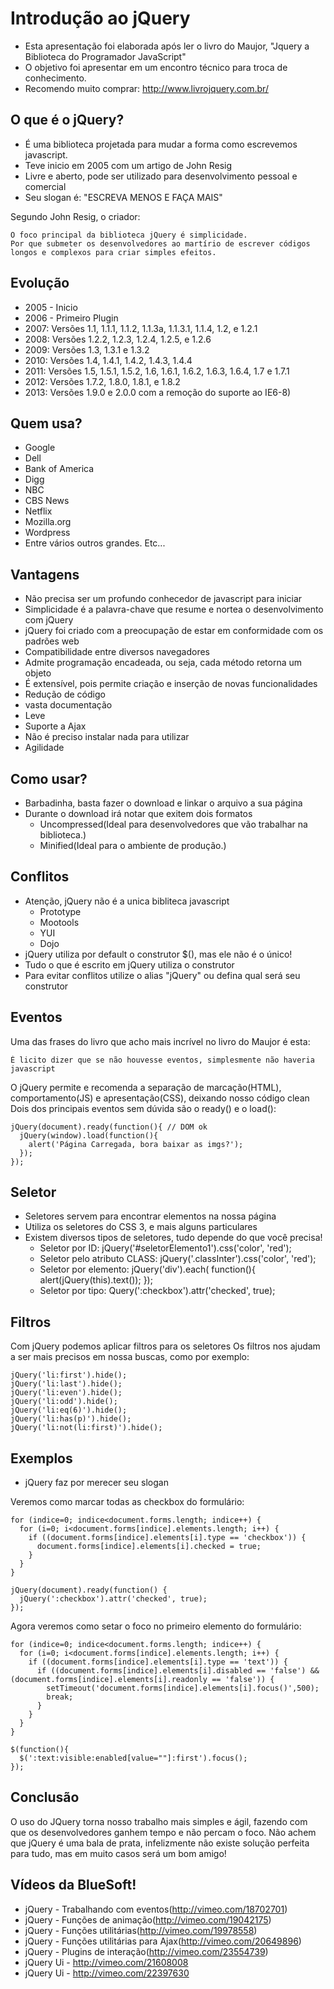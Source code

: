 # Introdução ao jQuery

- Esta apresentação foi elaborada após ler o livro do Maujor, "Jquery a Biblioteca do Programador JavaScript"
- O objetivo foi apresentar em um encontro técnico para troca de conhecimento.
- Recomendo muito comprar: http://www.livrojquery.com.br/

## O que é o jQuery?
- É uma biblioteca projetada para mudar a forma como escrevemos javascript.
- Teve inicio em 2005 com um artigo de John Resig
- Livre e aberto, pode ser utilizado para desenvolvimento pessoal e comercial
- Seu slogan é: "ESCREVA MENOS E FAÇA MAIS"

Segundo John Resig, o criador:

    O foco principal da biblioteca jQuery é simplicidade.
    Por que submeter os desenvolvedores ao martírio de escrever códigos longos e complexos para criar simples efeitos.

## Evolução
- 2005 - Inicio
- 2006 - Primeiro Plugin
- 2007: Versões 1.1, 1.1.1, 1.1.2, 1.1.3a, 1.1.3.1, 1.1.4, 1.2, e 1.2.1
- 2008: Versões 1.2.2, 1.2.3, 1.2.4, 1.2.5, e 1.2.6
- 2009: Versões 1.3, 1.3.1 e 1.3.2
- 2010: Versões 1.4, 1.4.1, 1.4.2, 1.4.3, 1.4.4
- 2011: Versões 1.5, 1.5.1, 1.5.2, 1.6, 1.6.1, 1.6.2, 1.6.3, 1.6.4, 1.7 e 1.7.1
- 2012: Versões 1.7.2, 1.8.0, 1.8.1, e 1.8.2
- 2013: Versões 1.9.0 e 2.0.0 com a remoção do suporte ao IE6-8)

## Quem usa?
- Google
- Dell
- Bank of America
- Digg
- NBC
- CBS News
- Netflix
- Mozilla.org
- Wordpress
- Entre vários outros grandes. Etc...

## Vantagens
- Não precisa ser um profundo conhecedor de javascript para iniciar
- Simplicidade é a palavra-chave que resume e nortea o desenvolvimento com jQuery
- jQuery foi criado com a preocupação de estar em conformidade com os padrões web
- Compatibilidade entre diversos navegadores
- Admite programação encadeada, ou seja, cada método retorna um objeto
- É extensível, pois permite criação e inserção de novas funcionalidades
- Redução de código
- vasta documentação
- Leve
- Suporte a Ajax
- Não é preciso instalar nada para utilizar
- Agilidade

## Como usar?
- Barbadinha, basta fazer o download e linkar o arquivo a sua página
- Durante o download irá notar que exitem dois formatos
    - Uncompressed(Ideal para desenvolvedores que vão trabalhar na biblioteca.)
    - Minified(Ideal para o ambiente de produção.)

## Conflitos
- Atenção, jQuery não é a unica bibliteca javascript
    - Prototype
    - Mootools
    - YUI
    - Dojo
- jQuery utiliza por default o construtor $(), mas ele não é o único!
- Tudo o que é escrito em jQuery utiliza o construtor
- Para evitar conflitos utilize o alias "jQuery" ou defina qual será seu construtor

## Eventos
Uma das frases do livro que acho mais incrível no livro do Maujor é esta:

    É licito dizer que se não houvesse eventos, simplesmente não haveria javascript

O jQuery permite e recomenda a separação de marcação(HTML), comportamento(JS) e apresentação(CSS), deixando nosso código clean
Dois dos principais eventos sem dúvida são o ready() e o load():

    jQuery(document).ready(function(){ // DOM ok
      jQuery(window).load(function(){
        alert('Página Carregada, bora baixar as imgs?');
      });
    });


## Seletor 
- Seletores servem para encontrar elementos na nossa página
- Utiliza os seletores do CSS 3, e mais alguns particulares
- Existem diversos tipos de seletores, tudo depende do que você precisa!
    - Seletor por ID: jQuery('#seletorElemento1').css('color', 'red');
    - Seletor pelo atributo CLASS: jQuery('.classInter').css('color', 'red');
    - Seletor por elemento: jQuery('div').each( function(){  alert(jQuery(this).text()); });
    - Seletor por tipo: Query(':checkbox').attr('checked', true);


## Filtros
Com jQuery podemos aplicar filtros para os seletores
Os filtros nos ajudam a ser mais precisos em nossa buscas, como por exemplo:

    jQuery('li:first').hide();
    jQuery('li:last').hide();
    jQuery('li:even').hide();
    jQuery('li:odd').hide();
    jQuery('li:eq(6)').hide();
    jQuery('li:has(p)').hide();
    jQuery('li:not(li:first)').hide();


## Exemplos
- jQuery faz por merecer seu slogan

Veremos como marcar todas as checkbox do formulário:

    for (indice=0; indice<document.forms.length; indice++) {
      for (i=0; i<document.forms[indice].elements.length; i++) {
        if ((document.forms[indice].elements[i].type == 'checkbox')) {
          document.forms[indice].elements[i].checked = true;
        }
      }
    }

    jQuery(document).ready(function() {
      jQuery(':checkbox').attr('checked', true);
    });


Agora veremos como setar o foco no primeiro elemento do formulário:

    for (indice=0; indice<document.forms.length; indice++) {
      for (i=0; i<document.forms[indice].elements.length; i++) {
        if ((document.forms[indice].elements[i].type == 'text')) {
          if ((document.forms[indice].elements[i].disabled == 'false') && (document.forms[indice].elements[i].readonly == 'false')) {
            setTimeout('document.forms[indice].elements[i].focus()',500);
            break;
          }
        }
      }
    }

    $(function(){
      $(':text:visible:enabled[value=""]:first').focus();
    });


## Conclusão
O uso do JQuery torna nosso trabalho mais simples e ágil, fazendo com que os desenvolvedores ganhem tempo e não percam o foco.
Não achem que jQuery é uma bala de prata, infelizmente não existe solução perfeita para tudo, mas em muito casos será um bom amigo!

## Vídeos da BlueSoft! 
- jQuery - Trabalhando com eventos(http://vimeo.com/18702701)
- jQuery - Funções de animação(http://vimeo.com/19042175)
- jQuery - Funções utilitárias(http://vimeo.com/19978558)
- jQuery - Funções utilitárias para Ajax(http://vimeo.com/20649896)
- jQuery - Plugins de interação(http://vimeo.com/23554739)
- jQuery Ui - http://vimeo.com/21608008
- jQuery Ui - http://vimeo.com/22397630

